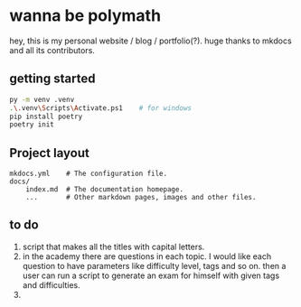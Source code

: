 # wanna be polymath

hey, this is my personal website / blog / portfolio(?).
huge thanks to mkdocs and all its contributors.

## getting started

```bash
py -m venv .venv
.\.venv\Scripts\Activate.ps1    # for windows
pip install poetry
poetry init
```

## Project layout

```
mkdocs.yml    # The configuration file.
docs/
    index.md  # The documentation homepage.
    ...       # Other markdown pages, images and other files.
```

## to do

1. script that makes all the titles with capital letters.
2. in the academy there are questions in each topic. I would like each question to have parameters like difficulty level, tags and so on. then a user can run a script to generate an exam for himself with given tags and difficulties.
3.
